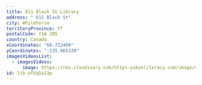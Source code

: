 ```yaml
---
title: 611 Black St Library
address: " 611 Black St"
city: Whitehorse
territoryProvince: YT
postalCode: Y1A 2N5
country: Canada
xCoordinates: "60.722409"
yCoordinates: "-135.065339"
imagesVideosList:
  - imagesVideos:
      image: https://res.cloudinary.com/https-yukonliteracy-com/image/upload/q_35/v1649632026/IMG_2648_hcvpaw.png
id: lib-ofXq5a13p
---
```

